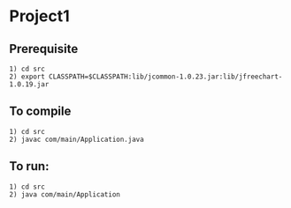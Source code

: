 # Project1
Prerequisite
----------------------------
	1) cd src
	2) export CLASSPATH=$CLASSPATH:lib/jcommon-1.0.23.jar:lib/jfreechart-1.0.19.jar 

To compile
----------------------------
	1) cd src
	2) javac com/main/Application.java

To run:
----------------------------
	1) cd src
	2) java com/main/Application
